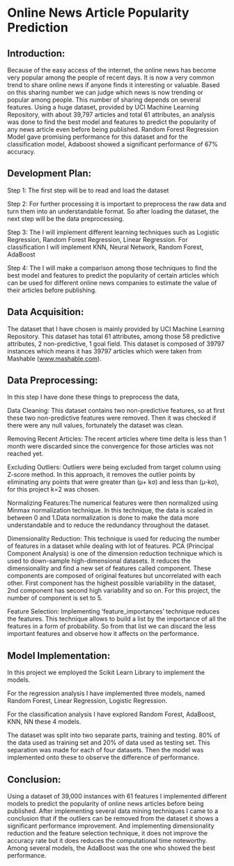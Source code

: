 # Online News Article Popularity Prediction
## Introduction:
Because of the easy access of the internet, the online news has become very popular among the people of recent days. It is now a very common trend to share online news if anyone finds it interesting or valuable. Based on this sharing number we can judge which news is now trending or popular among people. This number of sharing depends on several features. Using a huge dataset, provided by UCI Machine Learning Repository, with about 39,797 articles and total 61 attributes, an analysis was done to find the best model and features to predict the popularity of any news article even before being published. Random Forest Regression Model gave promising performance for this dataset and for the classification model, Adaboost showed a significant performance of 67% accuracy.

## Development Plan:
Step 1: The first step will be to read and load the dataset

Step 2: For further processing it is important to preprocess the raw data and turn them into an understandable format. So after loading the dataset, the next step will be the data preprocessing.

Step 3: The I will implement different learning techniques such as Logistic Regression, Random Forest Regression, Linear Regression. For classification I will implement KNN, Neural Network, Random Forest, AdaBoost

Step 4: The I will make a comparison among those techniques to find the best model and features to predict the popularity of certain articles which can be used for different online news companies to estimate the value of their articles before publishing.

## Data Acquisition:
The dataset that I have chosen is mainly provided by UCI Machine Learning Repository. This dataset has total 61 attributes, among those 58 predictive attributes, 2 non-predictive, 1 goal field. This dataset is composed of 39797 instances which means it has 39797 articles which were taken from Mashable (www.mashable.com). 

## Data Preprocessing:
In this step I have done these things to preprocess the data,

Data Cleaning: This dataset contains two non-predictive features, so at first these two non-predictive features were removed. Then it was checked if there were any null values, fortunately the dataset was clean.

Removing Recent Articles: The recent articles where time delta is less than 1 month were discarded since the convergence for those articles was not reached yet. 

Excluding Outliers: Outliers were being excluded from target column using Z-score method. In this approach,  it removes the  outlier  points  by  eliminating  any  points  that were greater than (µ+ kσ) and less than  (µ-kσ), for this project k=2 was chosen. 

Normalizing Features:The numerical features were then normalized using Minmax normalization technique. In this technique, the data is scaled in between 0 and 1.Data normalization is done to make the data more understandable and to reduce the redundancy throughout the dataset.

Dimensionality Reduction: This technique is used for reducing the number of features in a dataset while dealing with lot of features. PCA (Principal Component Analysis) is one of the dimension reduction technique which is used to down-sample high-dimensional datasets. It reduces the dimensionality and find a new set of features called component. These components are composed of original features but uncorrelated with each other. First component has the highest possible variability in the dataset, 2nd component has second high variability and so on. For this project, the number of component is set to 5.

Feature Selection: Implementing ‘feature_importances’ technique reduces the features. This technique allows to build a list by the importance of  all the features in a form of probability. So from that list we can discard the less important features and observe how it affects on the performance. 

## Model Implementation:
In this project we employed the Scikit Learn Library to implement the models.

For the regression analysis I have implemented three models, named Random Forest, Linear Regression, Logistic Regression. 

For the classification analysis I have explored Random Forest, AdaBoost, KNN, NN these 4 models.

The dataset was split into two separate parts, training and testing. 80% of the data used as training set and 20% of data used as testing set. This separation was made for each of four datasets. Then the model was implemented onto these to observe the difference of performance.

## Conclusion:
Using a dataset of 39,000 instances with 61 features I implemented different models to predict the popularity of online news articles before being published. After implementing several data mining techniques I came to a conclusion that if the outliers can be removed from the dataset it shows a significant performance improvement. And implementing dimensionality reduction and the feature selection technique, it does not improve the accuracy rate but it does reduces the computational time noteworthy. Among several models, the AdaBoost was the one who showed the best performance.
